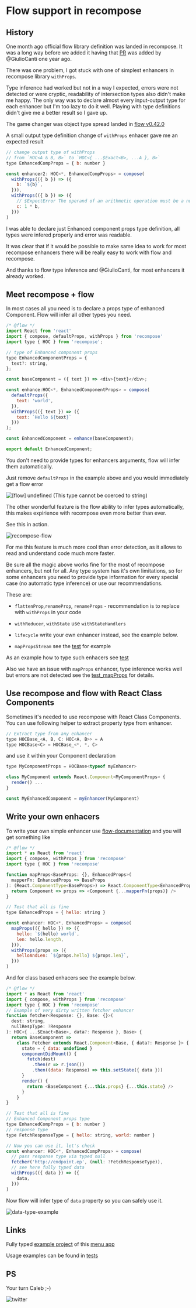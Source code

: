 # Flow support in recompose

## History

One month ago official flow library definition was landed in recompose.
It was a long way before we added it having that [PR](https://github.com/acdlite/recompose/pull/241) was added by @GiulioCanti one year ago.

There was one problem, I got stuck with one of simplest enhancers in recompose library `withProps`.

Type inference had worked but not in a way I expected, errors were not detected or were cryptic, readability of intersection types also didn't make me happy.
The only way was to declare almost every input-output type for each enhancer but I'm too lazy to do it well.
Playing with type definitions didn't give me a better result so I gave up.

The game changer was object type spread landed in [flow v0.42.0](https://github.com/facebook/flow/releases/tag/v0.42.0)

A small output type definition change of `withProps` enhacer gave me an expected result

```javascript
// change output type of withProps
// from `HOC<A & B, B>` to `HOC<{ ...$Exact<B>, ...A }, B>`
type EnhancedCompProps = { b: number }

const enhancer2: HOC<*, EnhancedCompProps> = compose(
  withProps(({ b }) => ({
    b: `${b}`,
  })),
  withProps(({ b }) => ({
    // $ExpectError The operand of an arithmetic operation must be a number
    c: 1 * b,
  }))
)
```

I was able to declare just Enhanced component props type definition, all types were infered properly and error was readable.

It was clear that if it would be possible to make same idea to work for most recompose enhancers there will be really easy to work with flow and recompose.

And thanks to flow type inference and @GiulioCanti, for most enhancers it already worked.

## Meet recompose + flow

In most cases all you need is to declare a props type of enhanced Component.
Flow will infer all other types you need.

```javascript
/* @flow */
import React from 'react'
import { compose, defaultProps, withProps } from 'recompose'
import type { HOC } from 'recompose';

// type of Enhanced component props
type EnhancedComponentProps = {
  text?: string,
};

const baseComponent = ({ text }) => <div>{text}</div>;

const enhance:HOC<*, EnhancedComponentProps> = compose(
  defaultProps({
    text: 'world',
  }),
  withProps(({ text }) => ({
    text: `Hello ${text}`
  }))
);

const EnhancedComponent = enhance(baseComponent);

export default EnhancedComponent;
```

You don't need to provide types for enhancers arguments, flow will infer them automatically.

Just remove `defaultProps` in the example above and you would immediately get a flow error

![[flow] undefined (This type cannot be coerced to string)](./error.png?raw=true)

The other wonderful feature is the flow ability to infer types automatically,
this makes expirience with recompose even more better than ever.

See this in action.

![recompose-flow](https://user-images.githubusercontent.com/5077042/28116959-0c96ae2c-6714-11e7-930e-b1454c629908.gif)

For me this feature is much more cool than error detection, as
it allows to read and understand code much more faster.

Be sure all the magic above works fine for the most of recompose enhancers, but not for all. Any type system has it's own limitations, so for some enhancers you need to provide type information for every special case (no automatic type inference) or use our recommendations.

These are:

- `flattenProp`,`renameProp`, `renameProps` - recommendation is to replace with `withProps` in your code

- `withReducer`, `withState` use `withStateHandlers`

- `lifecycle` write your own enhancer instead, see the example below.

- `mapPropsStream` see the [test](https://github.com/acdlite/recompose/blob/master/types/flow-typed/recompose_v0.24.x/flow_v0.53.x-/test_mapPropsStream.js) for example

As an example how to type such enhacers see [test](
https://github.com/acdlite/recompose/blob/master/types/flow-typed/recompose_v0.24.x/flow_v0.53.x-/test_voodoo.js)

Also we have an issue with `mapProps` enhancer, type inference works well but errors are not detected see the [test_mapProps](https://github.com/acdlite/recompose/blob/5c7f4d4ff2ccf1b71bb3089bca16d324d1249723/types/flow-typed/recompose_v0.24.x/flow_v0.53.x-/test_mapProps.js#L29) for details.

## Use recompose and flow with React Class Components

Sometimes it's needed to use recompose with React Class Components. You can use following helper to extract property type from enhancer.

```javascript
// Extract type from any enhancer
type HOCBase_<A, B, C: HOC<A, B>> = A
type HOCBase<C> = HOCBase_<*, *, C>

```

and use it within your Component declaration

```javascript
type MyComponentProps = HOCBase<typeof myEnhancer>

class MyComponent extends React.Component<MyComponentProps> {
  render() ...
}

const MyEnhancedComponent = myEnhancer(MyComponent)

```

## Write your own enhacers

To write your own simple enhancer
use [flow-documentation](https://flow.org/en/docs/react/hoc/) and you will get something like

```javascript
/* @flow */
import * as React from 'react'
import { compose, withProps } from 'recompose'
import type { HOC } from 'recompose'

function mapProps<BaseProps: {}, EnhancedProps>(
  mapperFn: EnhancedProps => BaseProps
): (React.ComponentType<BaseProps>) => React.ComponentType<EnhancedProps> {
  return Component => props => <Component {...mapperFn(props)} />
}

// Test that all is fine
type EnhancedProps = { hello: string }

const enhancer: HOC<*, EnhancedProps> = compose(
  mapProps(({ hello }) => ({
    hello: `${hello} world`,
    len: hello.length,
  })),
  withProps(props => ({
    helloAndLen: `${props.hello} ${props.len}`,
  }))
)
```

And for class based enhacers see the example below.

```javascript
/* @flow */
import * as React from 'react'
import { compose, withProps } from 'recompose'
import type { HOC } from 'recompose'
// Example of very dirty written fetcher enhancer
function fetcher<Response: {}, Base: {}>(
  dest: string,
  nullRespType: ?Response
): HOC<{ ...$Exact<Base>, data?: Response }, Base> {
  return BaseComponent =>
    class Fetcher extends React.Component<Base, { data?: Response }> {
      state = { data: undefined }
      componentDidMount() {
        fetch(dest)
          .then(r => r.json())
          .then((data: Response) => this.setState({ data }))
      }
      render() {
        return <BaseComponent {...this.props} {...this.state} />
      }
    }
}

// Test that all is fine
// Enhanced Component props type
type EnhancedCompProps = { b: number }
// response type
type FetchResponseType = { hello: string, world: number }

// Now you can use it, let's check
const enhancer: HOC<*, EnhancedCompProps> = compose(
  // pass response type via typed null
  fetcher('http://endpoint.ep', (null: ?FetchResponseType)),
  // see here fully typed data
  withProps(({ data }) => ({
    data,
  }))
)
```

Now flow will infer type of `data` property so you can safely use it.

![data-type-example](./dataExample.png?raw=true)

## Links

Fully typed [example project](https://github.com/acdlite/recompose/tree/master/types/flow-example) of this [menu app](https://grader-meets-16837.netlify.com/)

Usage examples can be found in [tests](https://github.com/acdlite/recompose/tree/master/types/flow-typed/recompose_v0.24.x/flow_v0.53.x-)

## PS

Your turn Caleb ;-)

![twitter](./twitter.png?raw=true)